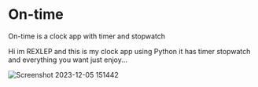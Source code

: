 # On-time
On-time is a clock app with timer and stopwatch 

Hi im REXLEP and this is my clock app using Python it has timer stopwatch and everything you want just enjoy...

![Screenshot 2023-12-05 151442](https://github.com/Rexlep/On-time/assets/141561659/beff24d4-a98e-4b6e-91a8-ded3b03b2323)
